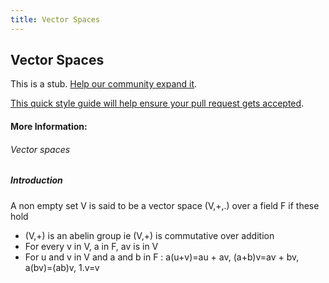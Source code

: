 ```yaml
---
title: Vector Spaces
---
```

## Vector Spaces

This is a stub. <a href='https://github.com/freecodecamp/guides/tree/master/src/pages/mathematics/linear-algebra/vector-spaces/index.md' target='_blank' rel='nofollow'>Help our community expand it</a>.

<a href='https://github.com/freecodecamp/guides/blob/master/README.md' target='_blank' rel='nofollow'>This quick style guide will help ensure your pull request gets accepted</a>.

<!-- The article goes here, in GitHub-flavored Markdown. Feel free to add YouTube videos, images, and CodePen/JSBin embeds  -->

#### More Information:
<!-- Please add any articles you think might be helpful to read before writing the article -->

###### Vector spaces

##### Introduction
A non empty set V is said to be a vector space (V,+,.) over a field F if these hold
* (V,+) is an abelin group ie (V,+) is commutative over addition
* For every v in V, a in F, av is in V
* For u and v in V and a and b in F : a(u+v)=au + av, (a+b)v=av + bv, a(bv)=(ab)v, 1.v=v

